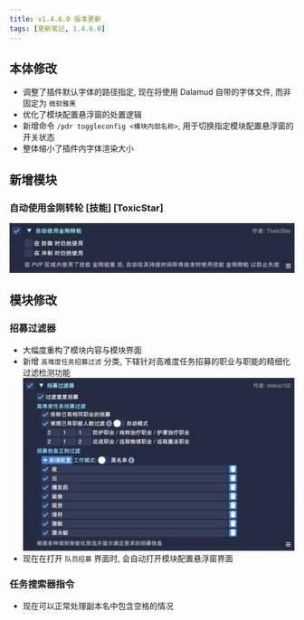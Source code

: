```yaml
---
title: v1.4.6.0 版本更新
tags: [更新笔记, 1.4.6.0]
---
```


## 本体修改

- 调整了插件默认字体的路径指定, 现在将使用 Dalamud 自带的字体文件, 而非固定为 `微软雅黑`
- 优化了模块配置悬浮窗的处置逻辑
- 新增命令 `/pdr toggleconfig <模块内部名称>`, 用于切换指定模块配置悬浮窗的开关状态
- 整体缩小了插件内字体渲染大小

## 新增模块

### 自动使用金刚转轮 [技能] [ToxicStar]

![AutoUseEarthsReply](/assets/Changelog/1.4.6.0/AutoUseEarthsReply.png)

## 模块修改

### 招募过滤器

- 大幅度重构了模块内容与模块界面
- 新增 `高难度任务招募过滤` 分类, 下辖针对高难度任务招募的职业与职能的精细化过滤检测功能
![PartyFinderFilter](/assets/Changelog/1.4.6.0/PartyFinderFilter.png)
- 现在在打开 `队员招募` 界面时, 会自动打开模块配置悬浮窗界面

### 任务搜索器指令

- 现在可以正常处理副本名中包含空格的情况